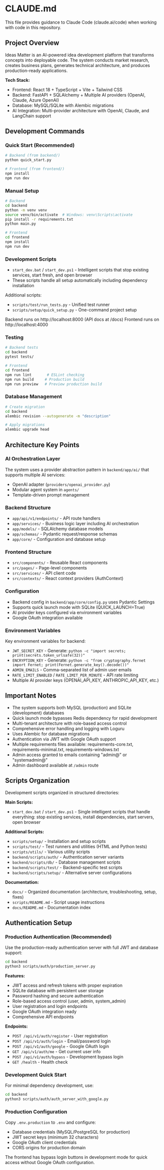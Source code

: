 # CLAUDE.md

This file provides guidance to Claude Code (claude.ai/code) when working with code in this repository.

## Project Overview

Ideas Matter is an AI-powered idea development platform that transforms concepts into deployable code. The system conducts market research, creates business plans, generates technical architecture, and produces production-ready applications.

**Tech Stack:**
- Frontend: React 18 + TypeScript + Vite + Tailwind CSS
- Backend: FastAPI + SQLAlchemy + Multiple AI providers (OpenAI, Claude, Azure OpenAI)
- Database: MySQL/SQLite with Alembic migrations
- AI Integration: Multi-provider architecture with OpenAI, Claude, and LangChain support

## Development Commands

### Quick Start (Recommended)
```bash
# Backend (from backend/)
python quick_start.py

# Frontend (from frontend/)
npm install
npm run dev
```

### Manual Setup
```bash
# Backend
cd backend
python -m venv venv
source venv/bin/activate  # Windows: venv\Scripts\activate
pip install -r requirements.txt
python main.py

# Frontend
cd frontend
npm install
npm run dev
```

### Development Scripts
- `start_dev.bat` / `start_dev.ps1` - Intelligent scripts that stop existing services, start fresh, and open browser
- These scripts handle all setup automatically including dependency installation

Additional scripts:
- `scripts/test/run_tests.py` - Unified test runner
- `scripts/setup/quick_setup.py` - One-command project setup

Backend runs on http://localhost:8000 (API docs at /docs)
Frontend runs on http://localhost:4000

### Testing
```bash
# Backend tests
cd backend
pytest tests/

# Frontend
cd frontend
npm run lint       # ESLint checking
npm run build     # Production build
npm run preview   # Preview production build
```

### Database Management
```bash
# Create migration
cd backend
alembic revision --autogenerate -m "description"

# Apply migrations
alembic upgrade head
```

## Architecture Key Points

### AI Orchestration Layer
The system uses a provider abstraction pattern in `backend/app/ai/` that supports multiple AI services:
- OpenAI adapter (`providers/openai_provider.py`)
- Modular agent system in `agents/`
- Template-driven prompt management

### Backend Structure
- `app/api/v1/endpoints/` - API route handlers
- `app/services/` - Business logic layer including AI orchestration
- `app/models/` - SQLAlchemy database models
- `app/schemas/` - Pydantic request/response schemas
- `app/core/` - Configuration and database setup

### Frontend Structure
- `src/components/` - Reusable React components
- `src/pages/` - Page-level components
- `src/services/` - API client code
- `src/contexts/` - React context providers (AuthContext)

### Configuration
- Backend config in `backend/app/core/config.py` uses Pydantic Settings
- Supports quick launch mode with SQLite (QUICK_LAUNCH=True)
- AI provider keys configured via environment variables
- Google OAuth integration available

### Environment Variables
Key environment variables for backend:
- `JWT_SECRET_KEY` - Generate: `python -c "import secrets; print(secrets.token_urlsafe(32))"`
- `ENCRYPTION_KEY` - Generate: `python -c "from cryptography.fernet import Fernet; print(Fernet.generate_key().decode())"`
- `ADMIN_EMAILS` - Comma-separated list of admin user emails
- `RATE_LIMIT_ENABLED` / `RATE_LIMIT_PER_MINUTE` - API rate limiting
- Multiple AI provider keys (OPENAI_API_KEY, ANTHROPIC_API_KEY, etc.)

## Important Notes

- The system supports both MySQL (production) and SQLite (development) databases
- Quick launch mode bypasses Redis dependency for rapid development
- Multi-tenant architecture with role-based access control
- Comprehensive error handling and logging with Loguru
- Uses Alembic for database migrations
- Authentication via JWT with Google OAuth support
- Multiple requirements files available: requirements-core.txt, requirements-minimal.txt, requirements-windows.txt
- Admin access granted to emails containing "admin@" or "systemadmin@"
- Admin dashboard available at `/admin` route

## Scripts Organization

Development scripts organized in structured directories:

**Main Scripts:**
- `start_dev.bat` / `start_dev.ps1` - Single intelligent scripts that handle everything: stop existing services, install dependencies, start servers, open browser

**Additional Scripts:**
- `scripts/setup/` - Installation and setup scripts
- `scripts/test/` - Test runners and utilities (HTML and Python tests)
- `scripts/utils/` - Various utility scripts
- `backend/scripts/auth/` - Authentication server variants
- `backend/scripts/db/` - Database management scripts
- `backend/scripts/test/` - Backend-specific test scripts
- `backend/scripts/setup/` - Alternative server configurations

**Documentation:**
- `docs/` - Organized documentation (architecture, troubleshooting, setup, fixes)
- `scripts/README.md` - Script usage instructions
- `docs/README.md` - Documentation index

## Authentication Setup

### Production Authentication (Recommended)
Use the production-ready authentication server with full JWT and database support:
```bash
cd backend
python3 scripts/auth/production_server.py
```

**Features:**
- JWT access and refresh tokens with proper expiration
- SQLite database with persistent user storage
- Password hashing and secure authentication
- Role-based access control (user, admin, system_admin)
- User registration and login endpoints
- Google OAuth integration ready
- Comprehensive API endpoints

**Endpoints:**
- `POST /api/v1/auth/register` - User registration
- `POST /api/v1/auth/login` - Email/password login
- `POST /api/v1/auth/google` - Google OAuth login
- `GET /api/v1/auth/me` - Get current user info
- `POST /api/v1/auth/bypass` - Development bypass login
- `GET /health` - Health check

### Development Quick Start
For minimal dependency development, use:
```bash
cd backend
python3 scripts/auth/auth_server_with_google.py
```

### Production Configuration
Copy `.env.production` to `.env` and configure:
- Database credentials (MySQL/PostgreSQL for production)
- JWT secret keys (minimum 32 characters)
- Google OAuth client credentials
- CORS origins for production domain

The frontend has bypass login buttons in development mode for quick access without Google OAuth configuration.